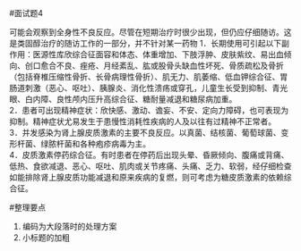 #面试题4



可能会观察到全身性不良反应。尽管在短期治疗时很少出现，但仍应仔细随访。这是类固醇治疗的随访工作的一部分，并不针对某一药物
1．长期使用可引起以下副作用：医源性库欣综合征面容和体态、体重增加、下肢浮肿、皮肤紫纹、易出血倾向、创口愈合不良、痤疮、月经紊乱、肱或股骨头缺血性坏死、骨质疏松及骨折（包括脊椎压缩性骨折、长骨病理性骨折）、肌无力、肌萎缩、低血钾综合征、胃肠道刺激（恶心、呕吐）、胰腺炎、消化性溃疡或穿孔，儿童生长受到抑制、青光眼、白内障、良性颅内压升高综合征、糖耐量减退和糖尿病加重。
<br/>2．患者可出现精神症状：欣快感、激动、谵妄、不安、定向力障碍，也可表现为抑制。精神症状尤易发生于患慢性消耗性疾病的人及以往有过精神不正常者。
<br/>3．并发感染为肾上腺皮质激素的主要不良反应。以真菌、结核菌、葡萄球菌、变形杆菌、绿脓杆菌和各种疱疹病毒为主。
<br/>4．皮质激素停药综合征。有时患者在停药后出现头晕、昏厥倾向、腹痛或背痛、低热、食欲减退、恶心、呕吐、肌肉或关节疼痛、头痛、乏力、软弱，经仔细检查如能排除肾上腺皮质功能减退和原来疾病的复燃，则可考虑为糖皮质激素的依赖综合征。

#整理要点

1. 编码为大段落时的处理方案
2. 小标题的加粗